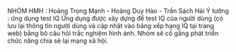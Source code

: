 NHÓM HMH : Hoàng Trọng Mạnh - Hoàng Duy Hào - Trần Sách Hải
Ý tưởng : ứng dụng test IQ
Ứng dụng được xây dựng để test IQ của người dùng (có lưu lại thông tin người dùng và cập nhật vào bảng xếp hạng IQ tại trang web) bằng bộ câu hỏi trắc nghiệm hình ảnh.
Nhóm sẽ cố gắng phát triển chức năng chia sẻ lại mạng xã hội.
